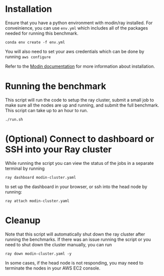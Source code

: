 # Installation

Ensure that you have a python environment with modin/ray installed. For conveinience, you can use `env.yml` which includes all of the packages needed for running this benchmark.  

``` shell
conda env create -f env.yml
```

You will also need to set your aws credentials which can be done by running `aws configure`

Refer to the [Modin documentation](https://modin.readthedocs.io/en/0.20.1/getting_started/quickstart.html) for more information about installation.

# Running the benchmark

This script will run the code to setup the ray cluster, submit a small job to make sure all the nodes are up and running, and submit the full benchmark. This script can take up to an hour to run.

```shell
./run.sh
```

# (Optional) Connect to dashboard or SSH into your Ray cluster

While running the script you can view the status of the jobs in a separate terminal by running

``` shell
ray dashboard modin-cluster.yaml
```

to set up the dashboard in your browser, or ssh into the head node by running:

``` shell
ray attach modin-cluster.yaml
```

# Cleanup

Note that this script will automatically shut down the ray cluster after running the benchmarks. If there was an issue running the script or you need to shut down the cluster manually, you can run

``` shell
ray down modin-cluster.yaml -y
``` 

In some cases, if the head node is not responding, you may need to terminate the nodes in your AWS EC2 console.